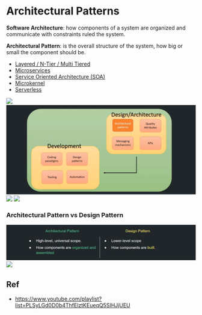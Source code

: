 # Architectural Patterns

**Software Architecture**: how components of a system are organized and communicate with constraints ruled the system.

**Architectural Pattern**: is the overall structure of the system, how big or small the component should be.

* [Layered / N-Tier / Multi Tiered](https://github.com/shamy1st/architectural-pattern-layered)
* [Microservices](https://github.com/shamy1st/architectural-pattern-microservices)
* [Service Oriented Architecture (SOA)](https://github.com/shamy1st/architectural-pattern-soa)
* [Microkernel](https://github.com/shamy1st/architectural-pattern-microkernel)
* [Serverless](https://github.com/shamy1st/architectural-pattern-serverless)

![](https://github.com/shamy1st/architectural-patterns/blob/main/images/software-process)
![](https://github.com/shamy1st/architectural-patterns/blob/main/images/architecture-vs-development.png)
![](https://github.com/shamy1st/architectural-patterns/blob/main/images/software-architecture)
![](https://github.com/shamy1st/architectural-patterns/blob/main/images/architecture-types)

### Architectural Pattern vs Design Pattern

![](https://github.com/shamy1st/architectural-patterns/blob/main/images/architectural-vs-design-patterns.png)
![](https://github.com/shamy1st/architectural-patterns/blob/main/images/software-architecture-books)

## Ref
* https://www.youtube.com/playlist?list=PLSyLGd0D0b4ThfElztKEueqQ5SIHJjUEU
